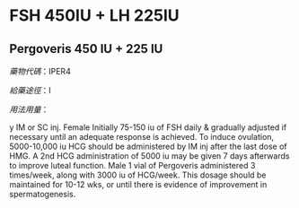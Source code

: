 # FSH 450IU + LH 225IU

## Pergoveris 450 IU + 225 IU

*藥物代碼*：IPER4

*給藥途徑*：I

*用法用量*：

y IM or SC inj. Female Initially 75-150 iu of FSH daily & gradually adjusted if necessary until an adequate response is achieved. To induce ovulation, 5000-10,000 iu HCG should be administered by IM inj after the last dose of HMG. A 2nd HCG administration of 5000 iu may be given 7 days afterwards to improve luteal function. Male 1 vial of Pergoveris administered 3 times/week, along with 3000 iu of HCG/week. This dosage should be maintained for 10-12 wks, or until there is evidence of improvement in spermatogenesis.

